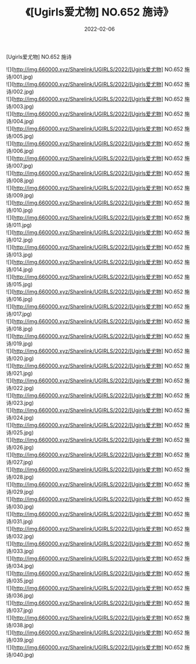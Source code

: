 ﻿---
layout: post
title:  《[Ugirls爱尤物] NO.652 施诗》
date:   2022-02-06
img: http://img.660000.xyz/Sharelink/UGIRLS/2022/[Ugirls爱尤物] NO.652 施诗/000.jpg
categories: [美女, 清纯, 唯美]
---

[Ugirls爱尤物] NO.652 施诗

 ![](http://img.660000.xyz/Sharelink/UGIRLS/2022/[Ugirls爱尤物] NO.652 施诗/001.jpg) <br>![](http://img.660000.xyz/Sharelink/UGIRLS/2022/[Ugirls爱尤物] NO.652 施诗/002.jpg) <br>![](http://img.660000.xyz/Sharelink/UGIRLS/2022/[Ugirls爱尤物] NO.652 施诗/003.jpg) <br>![](http://img.660000.xyz/Sharelink/UGIRLS/2022/[Ugirls爱尤物] NO.652 施诗/004.jpg) <br>![](http://img.660000.xyz/Sharelink/UGIRLS/2022/[Ugirls爱尤物] NO.652 施诗/005.jpg) <br>![](http://img.660000.xyz/Sharelink/UGIRLS/2022/[Ugirls爱尤物] NO.652 施诗/006.jpg) <br>![](http://img.660000.xyz/Sharelink/UGIRLS/2022/[Ugirls爱尤物] NO.652 施诗/007.jpg) <br>![](http://img.660000.xyz/Sharelink/UGIRLS/2022/[Ugirls爱尤物] NO.652 施诗/008.jpg) <br>![](http://img.660000.xyz/Sharelink/UGIRLS/2022/[Ugirls爱尤物] NO.652 施诗/009.jpg) <br>![](http://img.660000.xyz/Sharelink/UGIRLS/2022/[Ugirls爱尤物] NO.652 施诗/010.jpg) <br>![](http://img.660000.xyz/Sharelink/UGIRLS/2022/[Ugirls爱尤物] NO.652 施诗/011.jpg) <br>![](http://img.660000.xyz/Sharelink/UGIRLS/2022/[Ugirls爱尤物] NO.652 施诗/012.jpg) <br>![](http://img.660000.xyz/Sharelink/UGIRLS/2022/[Ugirls爱尤物] NO.652 施诗/013.jpg) <br>![](http://img.660000.xyz/Sharelink/UGIRLS/2022/[Ugirls爱尤物] NO.652 施诗/014.jpg) <br>![](http://img.660000.xyz/Sharelink/UGIRLS/2022/[Ugirls爱尤物] NO.652 施诗/015.jpg) <br>![](http://img.660000.xyz/Sharelink/UGIRLS/2022/[Ugirls爱尤物] NO.652 施诗/016.jpg) <br>![](http://img.660000.xyz/Sharelink/UGIRLS/2022/[Ugirls爱尤物] NO.652 施诗/017.jpg) <br>![](http://img.660000.xyz/Sharelink/UGIRLS/2022/[Ugirls爱尤物] NO.652 施诗/018.jpg) <br>![](http://img.660000.xyz/Sharelink/UGIRLS/2022/[Ugirls爱尤物] NO.652 施诗/019.jpg) <br>![](http://img.660000.xyz/Sharelink/UGIRLS/2022/[Ugirls爱尤物] NO.652 施诗/020.jpg) <br>![](http://img.660000.xyz/Sharelink/UGIRLS/2022/[Ugirls爱尤物] NO.652 施诗/021.jpg) <br>![](http://img.660000.xyz/Sharelink/UGIRLS/2022/[Ugirls爱尤物] NO.652 施诗/022.jpg) <br>![](http://img.660000.xyz/Sharelink/UGIRLS/2022/[Ugirls爱尤物] NO.652 施诗/023.jpg) <br>![](http://img.660000.xyz/Sharelink/UGIRLS/2022/[Ugirls爱尤物] NO.652 施诗/024.jpg) <br>![](http://img.660000.xyz/Sharelink/UGIRLS/2022/[Ugirls爱尤物] NO.652 施诗/025.jpg) <br>![](http://img.660000.xyz/Sharelink/UGIRLS/2022/[Ugirls爱尤物] NO.652 施诗/026.jpg) <br>![](http://img.660000.xyz/Sharelink/UGIRLS/2022/[Ugirls爱尤物] NO.652 施诗/027.jpg) <br>![](http://img.660000.xyz/Sharelink/UGIRLS/2022/[Ugirls爱尤物] NO.652 施诗/028.jpg) <br>![](http://img.660000.xyz/Sharelink/UGIRLS/2022/[Ugirls爱尤物] NO.652 施诗/029.jpg) <br>![](http://img.660000.xyz/Sharelink/UGIRLS/2022/[Ugirls爱尤物] NO.652 施诗/030.jpg) <br>![](http://img.660000.xyz/Sharelink/UGIRLS/2022/[Ugirls爱尤物] NO.652 施诗/031.jpg) <br>![](http://img.660000.xyz/Sharelink/UGIRLS/2022/[Ugirls爱尤物] NO.652 施诗/032.jpg) <br>![](http://img.660000.xyz/Sharelink/UGIRLS/2022/[Ugirls爱尤物] NO.652 施诗/033.jpg) <br>![](http://img.660000.xyz/Sharelink/UGIRLS/2022/[Ugirls爱尤物] NO.652 施诗/034.jpg) <br>![](http://img.660000.xyz/Sharelink/UGIRLS/2022/[Ugirls爱尤物] NO.652 施诗/035.jpg) <br>![](http://img.660000.xyz/Sharelink/UGIRLS/2022/[Ugirls爱尤物] NO.652 施诗/036.jpg) <br>![](http://img.660000.xyz/Sharelink/UGIRLS/2022/[Ugirls爱尤物] NO.652 施诗/037.jpg) <br>![](http://img.660000.xyz/Sharelink/UGIRLS/2022/[Ugirls爱尤物] NO.652 施诗/038.jpg) <br>![](http://img.660000.xyz/Sharelink/UGIRLS/2022/[Ugirls爱尤物] NO.652 施诗/039.jpg) <br>![](http://img.660000.xyz/Sharelink/UGIRLS/2022/[Ugirls爱尤物] NO.652 施诗/040.jpg) <br>